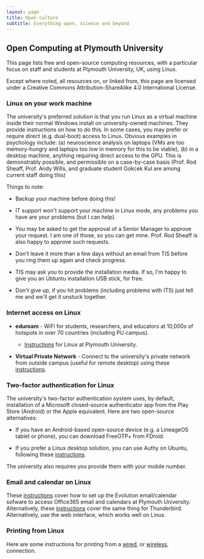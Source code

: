 ```yaml
---
layout: page
title: Open culture
subtitle: Everything open, science and beyond
---
```


## Open Computing at Plymouth University

This page lists free and open-source computing resources, with a particular focus on staff and students at Plymouth University, UK, using Linux.

Except where noted, all resources on, or linked from, this page are licensed under a Creative Commons Attribution-ShareAlike 4.0 International License.

### Linux on your work machine

The university's preferred solution is that you run Linux as a virtual machine inside their normal Windows install on university-owned machines. They provide instructions on how to do this. In some cases, you may prefer or require direct (e.g. dual-boot) access to Linux. Obvious examples in psychology include: (a) neuroscience analysis on laptops (VMs are too memory-hungry and laptops too low in memory for this to be viable), (b) in a desktop machine, anything requiring direct access to the GPU. This is demonstrably possible, and permissible on a case-by-case basis (Prof. Rod Sheaff, Prof. Andy Wills, and graduate student Gokcek Kul are among current staff doing this)

Things to note:

- Backup your machine before doing this!

- IT support won't support your machine in Linux mode, any problems you have are your problems (but I can help).

- You may be asked to get the approval of a Senior Manager to approve your request. I am one of those, so you can get mine. Prof. Rod Sheaff is also happy to approve such requests.

- Don't leave it more than a few days without an email from TIS before you ring them up again and check progress.

- TIS may ask you to provide the installation media. If so, I'm happy to give you an Ubtuntu installation USB stick, for free.

- Don't give up, if you hit problems (including problems with ITS) just tell me and we'll get it unstuck together. 

### Internet access on Linux

- **eduroam** - WiFi for students, researchers, and educators at 10,000s of hotspots in over 70 countries (including PU campus).
  - [Instructions](/assets/pdf/pu-eduroam.pdf) for Linux at Plymouth University. 
    
- **Virtual Private Network** - Connect to the university's private network from outside campus (useful for remote desktop) using these [instructions](/assets/pdf/vpn-setup.pdf). 

### Two-factor authentication for Linux

The university's two-factor authentication system uses, by default, installation of a Microsoft closed-source authenticator app from the Play Store (Android) or the Apple equivalent. Here are two open-source alternatives:

- If you have an Android-based open-source device (e.g. a LineageOS tablet or phone), you can download FreeOTP+ from FDroid. 

- If you prefer a Linux desktop solution, you can use Authy on Ubuntu, following these [instructions](/assets/odt/2FA.odt).

The university also requires you provide them with your mobile number. 

### Email and calendar on Linux

These [instructions](/assets/odt/PU-evolution-setup.odt) cover how to set up the Evolution email/calendar sofware to access Office365 email and calendars at Plymouth University. Alternatively, these [instructions](/assets/odt/PU-thunderbird-setup.odt) cover the same thing for Thunderbird. Alternatively, use the web interface, which works well on Linux.

### Printing from Linux

Here are some instructions for printing from a [wired](/assets/pdf/pharos-setup.pdf), or [wireless](/assets/pdf/wireless-setup.pdf), connection. 



